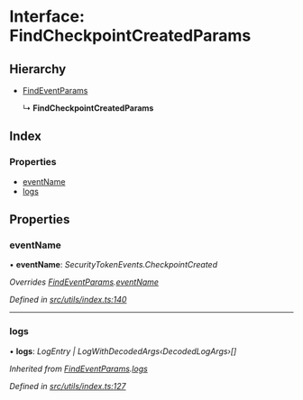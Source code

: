 # Interface: FindCheckpointCreatedParams

## Hierarchy

* [FindEventParams](_utils_index_.findeventparams.md)

  ↳ **FindCheckpointCreatedParams**

## Index

### Properties

* [eventName](_utils_index_.findcheckpointcreatedparams.md#eventname)
* [logs](_utils_index_.findcheckpointcreatedparams.md#logs)

## Properties

###  eventName

• **eventName**: *SecurityTokenEvents.CheckpointCreated*

*Overrides [FindEventParams](_utils_index_.findeventparams.md).[eventName](_utils_index_.findeventparams.md#eventname)*

*Defined in [src/utils/index.ts:140](https://github.com/PolymathNetwork/polymath-sdk/blob/454d285/src/utils/index.ts#L140)*

___

###  logs

• **logs**: *LogEntry | LogWithDecodedArgs‹DecodedLogArgs›[]*

*Inherited from [FindEventParams](_utils_index_.findeventparams.md).[logs](_utils_index_.findeventparams.md#logs)*

*Defined in [src/utils/index.ts:127](https://github.com/PolymathNetwork/polymath-sdk/blob/454d285/src/utils/index.ts#L127)*
